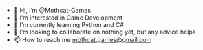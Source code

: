 - 👋 Hi, I’m @Mothcat-Games
- 👀 I’m interested in Game Development
- 🌱 I’m currently learning Python and C#
- 💞️ I’m looking to collaborate on nothing yet, but any advice helps
- 📫 How to reach me mothcat.games@gmail.com

<!---
Mothcat-Games/Mothcat-Games is a ✨ special ✨ repository because its `README.md` (this file) appears on your GitHub profile.
You can click the Preview link to take a look at your changes.
--->
